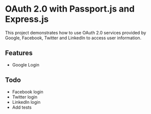 # OAuth 2.0 with Passport.js and Express.js

This project demonstrates how to use OAuth 2.0 services provided by Google, Facebook, Twitter and LinkedIn to access user information.

## Features

* Google Login

## Todo

* Facebook login
* Twitter login
* LinkedIn login
* Add tests